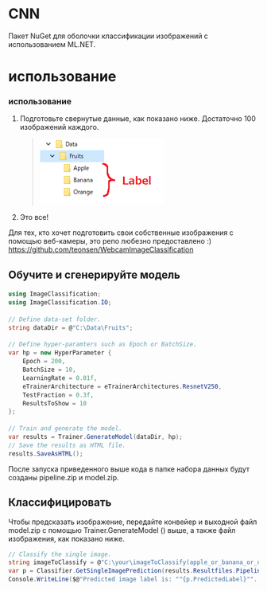 # CNN
Пакет NuGet для оболочки классификации изображений с использованием ML.NET.

#  использование #
###  использование ###

1. Подготовьте свернутые данные, как показано ниже. Достаточно 100 изображений каждого.

    > ![Формирование папок](https://github.com/teonsen/ImageClassification/raw/master/dataset_foldering.png)

 2. Это все!

Для тех, кто хочет подготовить свои собственные изображения с помощью веб-камеры, это репо любезно предоставлено :) https://github.com/teonsen/WebcamImageClassification

## Обучите и сгенерируйте модель ##

```c#
using ImageClassification;
using ImageClassification.IO;

// Define data-set folder.
string dataDir = @"C:\Data\Fruits";
            
// Define hyper-paramters such as Epoch or BatchSize.
var hp = new HyperParameter {
    Epoch = 200,
    BatchSize = 10,
    LearningRate = 0.01f,
    eTrainerArchitecture = eTrainerArchitectures.ResnetV250,
    TestFraction = 0.3f,
    ResultsToShow = 10
};

// Train and generate the model.
var results = Trainer.GenerateModel(dataDir, hp);
// Save the results as HTML file.
results.SaveAsHTML();
```

После запуска приведенного выше кода в папке набора данных будут созданы pipeline.zip и model.zip.

## Классифицировать ##

Чтобы предсказать изображение, передайте конвейер и выходной файл model.zip с помощью Trainer.GenerateModel () выше, а также файл изображения, как показано ниже.

```c#
// Classify the single image.
string imageToClassify = @"C:\your\imageToClassify(apple_or_banana_or_orange).png";
var p = Classifier.GetSingleImagePrediction(results.Resultfiles.PipelineZip, results.Resultfiles.ModelZip, imageToClassify);
Console.WriteLine($@"Predicted image label is: ""{p.PredictedLabel}"". Score:{p.HighScore}");
```




